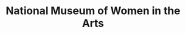 ---
layout: repo
title: "National Museum of Women in the Arts"
id: 24103
permalink: repos/24103/
---